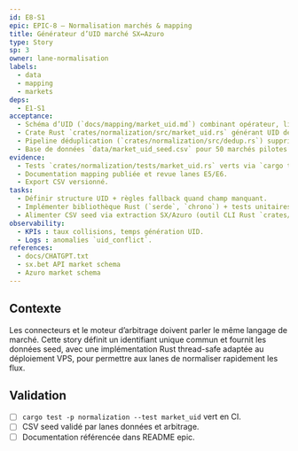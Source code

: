 ```yaml
---
id: E8-S1
epic: EPIC-8 — Normalisation marchés & mapping
title: Générateur d’UID marché SX↔Azuro
type: Story
sp: 3
owner: lane-normalisation
labels:
  - data
  - mapping
  - markets
deps:
  - E1-S1
acceptance:
  - Schéma d’UID (`docs/mapping/market_uid.md`) combinant opérateur, ligue, type marché, timestamp, outcome et définissant MarketUID canonique (hash métadonnées normalisées).
  - Crate Rust `crates/normalization/src/market_uid.rs` générant UID déterministe avec tests de collision et vérification hash canonique.
  - Pipeline déduplication (`crates/normalization/src/dedup.rs`) supprimant doublons SX/Azuro à l’ingestion (même match, marchés alias) basé sur MarketUID + side.
  - Base de données `data/market_uid_seed.csv` pour 50 marchés pilotes synchronisée.
evidence:
  - Tests `crates/normalization/tests/market_uid.rs` verts via `cargo test` avec rapport collisions.
  - Documentation mapping publiée et revue lanes E5/E6.
  - Export CSV versionné.
tasks:
  - Définir structure UID + règles fallback quand champ manquant.
  - Implémenter bibliothèque Rust (`serde`, `chrono`) + tests unitaires & property-based et module `dedup.rs` (MarketUID+side).
  - Alimenter CSV seed via extraction SX/Azuro (outil CLI Rust `crates/normalization/src/bin/export_seed.rs`) et valider pipeline dédup.
observability:
  - KPIs : taux collisions, temps génération UID.
  - Logs : anomalies `uid_conflict`.
references:
  - docs/CHATGPT.txt
  - sx.bet API market schema
  - Azuro market schema
---
```


## Contexte
Les connecteurs et le moteur d’arbitrage doivent parler le même langage de marché. Cette story définit un identifiant unique commun et fournit les données seed, avec une implémentation Rust thread-safe adaptée au déploiement VPS, pour permettre aux lanes de normaliser rapidement les flux.

## Validation
- [ ] `cargo test -p normalization --test market_uid` vert en CI.
- [ ] CSV seed validé par lanes données et arbitrage.
- [ ] Documentation référencée dans README epic.

